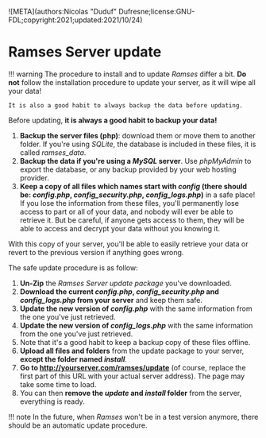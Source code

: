 ![META](authors:Nicolas "Duduf" Dufresne;license:GNU-FDL;copyright:2021;updated:2021/10/24)

# Ramses Server update

!!! warning
    The procedure to install and to update *Ramses* differ a bit. **Do not** follow the installation procedure to update your server, as it will wipe all your data!

    It is also a good habit to always backup the data before updating.

Before updating, **it is always a good habit to backup your data!**

1. __Backup the server files (php)__: download them or move them to another folder. If you're using *SQLite*, the database is included in these files, it is called *ramses_data*.
2. __Backup the data if you're using a *MySQL* server__. Use *phpMyAdmin* to export the database, or any backup provided by your web hosting provider.
3. __Keep a copy of all files which names start with *config* (there should be: *config.php*, *config_security.php*, *config_logs.php*)__ in a safe place! If you lose the information from these files, you'll permanently lose access to part or all of your data, and nobody will ever be able to retrieve it. But be careful, if anyone gets access to them, they will be able to access and decrypt your data without you knowing it.

With this copy of your server, you'll be able to easily retrieve your data or revert to the previous version if anything goes wrong.

The safe update procedure is as follow:

1. __Un-Zip__ the *Ramses Server update package* you've downloaded.
2. __Download the current *config.php*, *config_security.php* and *config_logs.php* from your server__ and keep them safe.
3. __Update the new version of *config.php*__ with the same information from the one you've just retrieved.
3. __Update the new version of *config_logs.php*__ with the same information from the one you've just retrieved.
2. Note that it's a good habit to keep a backup copy of these files offline.
3. __Upload all files and folders__ from the update package to your server, __except the folder named *install*__.
4. __Go to http://yourserver.com/ramses/update__ (of course, replace the first part of this URL with your actual server address). The page may take some time to load.
5. You can then __remove the *update* and *install* folder__ from the server, everything is ready.

!!! note
    In the future, when *Ramses* won't be in a test version anymore, there should be an automatic update procedure.